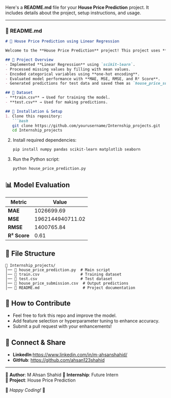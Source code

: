Here's a **README.md** file for your **House Price Prediction** project. It includes details about the project, setup instructions, and usage.  

---

### 📌 **README.md**
```md
# 🏡 House Price Prediction using Linear Regression

Welcome to the **House Price Prediction** project! This project uses **Linear Regression** to predict house prices based on various features from a dataset.

## 🚀 Project Overview
- Implemented **Linear Regression** using `scikit-learn`.
- Processed missing values by filling with mean values.
- Encoded categorical variables using **one-hot encoding**.
- Evaluated model performance with **MAE, MSE, RMSE, and R² Score**.
- Generated predictions for test data and saved them as `house_price_submission.csv`.

## 📂 Dataset
- **train.csv** → Used for training the model.
- **test.csv** → Used for making predictions.

## 🔧 Installation & Setup
1. Clone this repository:
   ```bash
   git clone https://github.com/yourusername/Internship_projects.git
   cd Internship_projects
   ```
2. Install required dependencies:
   ```bash
   pip install numpy pandas scikit-learn matplotlib seaborn
   ```
3. Run the Python script:
   ```bash
   python house_price_prediction.py
   ```

## 📊 Model Evaluation
| Metric  | Value |
|---------|--------|
| **MAE** | 1026699.69 |
| **MSE** | 1962144940711.02 |
| **RMSE** | 1400765.84 |
| **R² Score** | 0.61 |

## 📜 File Structure
```
📂 Internship_projects/
│── 📄 house_price_prediction.py  # Main script
│── 📄 train.csv                  # Training dataset
│── 📄 test.csv                   # Test dataset
│── 📄 house_price_submission.csv  # Output predictions
│── 📄 README.md                   # Project documentation
```

## 📌 How to Contribute
- Feel free to fork this repo and improve the model.
- Add feature selection or hyperparameter tuning to enhance accuracy.
- Submit a pull request with your enhancements!

## 📢 Connect & Share
- **LinkedIn**:https://www.linkedin.com/in/m-ahsanshahid/
- **GitHub**: https://github.com/ahsan123shahid


---

🔹 **Author**: M Ahsan Shahid
🔹 **Internship**: Future Intern  
🔹 **Project**: House Price Prediction  

🚀 *Happy Coding!* 🎯
```
